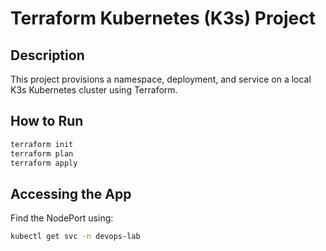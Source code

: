# Terraform Kubernetes (K3s) Project

## Description
This project provisions a namespace, deployment, and service on a local K3s Kubernetes cluster using Terraform.

## How to Run
```bash
terraform init
terraform plan
terraform apply
```

## Accessing the App
Find the NodePort using:
```bash
kubectl get svc -n devops-lab
```
